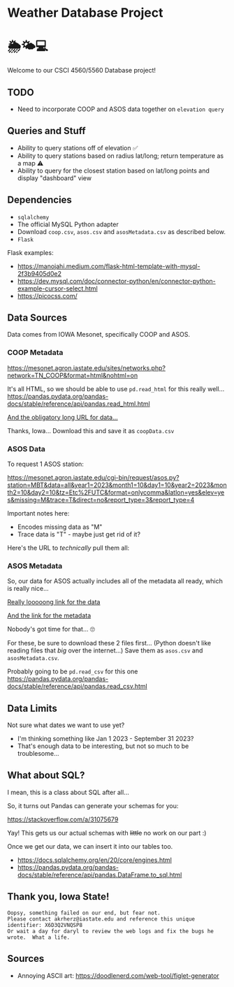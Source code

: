# Weather Database Project

# 🌦️🌤️💻

Welcome to our CSCI 4560/5560 Database project!

## TODO

- Need to incorporate COOP and ASOS data together on `elevation query`


## Queries and Stuff

- Ability to query stations off of elevation ✅
- Ability to query stations based on radius lat/long; return temperature as a map ⚠️
- Ability to query for the closest station based on lat/long points and display "dashboard" view


## Dependencies

* `sqlalchemy`
* The official MySQL Python adapter
* Download `coop.csv`, `asos.csv` and `asosMetadata.csv` as described below.
* `Flask`

Flask examples: 

* <https://manojahi.medium.com/flask-html-template-with-mysql-2f3b9405d0e2>
* <https://dev.mysql.com/doc/connector-python/en/connector-python-example-cursor-select.html>
* <https://picocss.com/>

## Data Sources

Data comes from IOWA Mesonet, specifically COOP and ASOS.

### COOP Metadata

<https://mesonet.agron.iastate.edu/sites/networks.php?network=TN_COOP&format=html&nohtml=on>

It's all HTML, so we should be able to use `pd.read_html` for this really well... <https://pandas.pydata.org/pandas-docs/stable/reference/api/pandas.read_html.html>

[And the obligatory long URL for data...](https://mesonet.agron.iastate.edu/request/coop/obs-dl.php?network=TN_COOP&station%5B%5D=SMVT1&station%5B%5D=ALMT1&station%5B%5D=ALLT1&station%5B%5D=ARMT1&station%5B%5D=AHNT1&station%5B%5D=BNCT1&station%5B%5D=BFDT1&station%5B%5D=BETT1&station%5B%5D=COAT1&station%5B%5D=BLVT1&station%5B%5D=BRTT1&station%5B%5D=BROT1&station%5B%5D=CRTT1&station%5B%5D=CENT1&station%5B%5D=CTET1&station%5B%5D=CHET1&station%5B%5D=CHFT1&station%5B%5D=CSTT1&station%5B%5D=LYCT1&station%5B%5D=CLKT1&station%5B%5D=CKV&station%5B%5D=CKRT1&station%5B%5D=CLVT1&station%5B%5D=CMBT1&station%5B%5D=COOT1&station%5B%5D=COVT1&station%5B%5D=CROT1&station%5B%5D=LWST1&station%5B%5D=DAHT1&station%5B%5D=BYDT1&station%5B%5D=DAYT1&station%5B%5D=DCTT1&station%5B%5D=DCKT1&station%5B%5D=DVRT1&station%5B%5D=DCRT1&station%5B%5D=DYBT1&station%5B%5D=ELZT1&station%5B%5D=ERWT1&station%5B%5D=NTFT1&station%5B%5D=JCKT1&station%5B%5D=CRST1&station%5B%5D=FBNT1&station%5B%5D=FCFT1&station%5B%5D=FAVT1&station%5B%5D=FYVT1&station%5B%5D=CELT1&station%5B%5D=FRAT1&station%5B%5D=GAIT1&station%5B%5D=GBOT1&station%5B%5D=GTNT1&station%5B%5D=GTLT1&station%5B%5D=MTLT1&station%5B%5D=STMT1&station%5B%5D=GVLT1&station%5B%5D=GRJT1&station%5B%5D=GEST1&station%5B%5D=HART1&station%5B%5D=HENT1&station%5B%5D=HOHT1&station%5B%5D=HTLT1&station%5B%5D=THWT1&station%5B%5D=BEMT1&station%5B%5D=JAMT1&station%5B%5D=JLTT1&station%5B%5D=JHNT1&station%5B%5D=KNGT1&station%5B%5D=KGST1&station%5B%5D=KINT1&station%5B%5D=KNXT1&station%5B%5D=MRX&station%5B%5D=LAFT1&station%5B%5D=LNCT1&station%5B%5D=LAWT1&station%5B%5D=LWNT1&station%5B%5D=LBNT1&station%5B%5D=LNNT1&station%5B%5D=LENT1&station%5B%5D=LEXT1&station%5B%5D=LNDT1&station%5B%5D=LBLT1&station%5B%5D=MNCT1&station%5B%5D=MAYT1&station%5B%5D=MCMT1&station%5B%5D=MEGT1&station%5B%5D=ZOOT1&station%5B%5D=MERT1&station%5B%5D=MILT1&station%5B%5D=MTET1&station%5B%5D=MTYT1&station%5B%5D=MGBT1&station%5B%5D=MRIT1&station%5B%5D=MOST1&station%5B%5D=MTCT1&station%5B%5D=MSLT1&station%5B%5D=BRGT1&station%5B%5D=MTPT1&station%5B%5D=MURT1&station%5B%5D=MSRT1&station%5B%5D=RBNT1&station%5B%5D=NEST1&station%5B%5D=NPTT1&station%5B%5D=OKRT1&station%5B%5D=NSHT1&station%5B%5D=OHIT1&station%5B%5D=HRTT1&station%5B%5D=ONET1&station%5B%5D=DCCT1&station%5B%5D=PART1&station%5B%5D=PRST1&station%5B%5D=PIKT1&station%5B%5D=PKET1&station%5B%5D=PRTT1&station%5B%5D=PULT1&station%5B%5D=LVNT1&station%5B%5D=RIPT1&station%5B%5D=RNMT1&station%5B%5D=RKIT1&station%5B%5D=RKWT1&station%5B%5D=RGRT1&station%5B%5D=KENT1&station%5B%5D=SVNT1&station%5B%5D=SELT1&station%5B%5D=BSAT1&station%5B%5D=SVRT1&station%5B%5D=TZET1&station%5B%5D=SWNT1&station%5B%5D=SHBT1&station%5B%5D=SMAT1&station%5B%5D=SMIT1&station%5B%5D=SRNT1&station%5B%5D=SODT1&station%5B%5D=SPAT1&station%5B%5D=SPET1&station%5B%5D=SPIT1&station%5B%5D=SPRT1&station%5B%5D=TELT1&station%5B%5D=TDUT1&station%5B%5D=TNRT1&station%5B%5D=THOT1&station%5B%5D=TNST1&station%5B%5D=TNET1&station%5B%5D=UNCT1&station%5B%5D=MART1&station%5B%5D=WPKT1&station%5B%5D=WART1&station%5B%5D=TULT1&station%5B%5D=DRET1&station%5B%5D=CVLT1&station%5B%5D=SHLT1&station%5B%5D=NORT1&station%5B%5D=HUNT1&station%5B%5D=WTRT1&station%5B%5D=WAVT1&station%5B%5D=WAYT1&station%5B%5D=WHST1&station%5B%5D=SEQT1&station%5B%5D=SAMT1&station%5B%5D=WCHT1&station%5B%5D=WEBT1&station%5B%5D=LKMT1&station%5B%5D=CAMT1&station%5B%5D=WOOT1&year1=2023&month1=1&day1=1&year2=2023&month2=10&day2=1&what=download&delim=comma)

Thanks, Iowa... Download this and save it as `coopData.csv`

### ASOS Data

To request 1 ASOS station:

<https://mesonet.agron.iastate.edu/cgi-bin/request/asos.py?station=MBT&data=all&year1=2023&month1=10&day1=10&year2=2023&month2=10&day2=10&tz=Etc%2FUTC&format=onlycomma&latlon=yes&elev=yes&missing=M&trace=T&direct=no&report_type=3&report_type=4>


Important notes here: 

- Encodes missing data as "M"
- Trace data is "T" - maybe just get rid of it?

Here's the URL to _technically_ pull them all:

### ASOS Metadata

So, our data for ASOS actually includes all of the metadata all ready, which is really nice...

[Really looooong link for the data](https://mesonet.agron.iastate.edu/cgi-bin/request/asos.py?station=0A9&station=1M5&station=2A0&station=2M2&station=8A3&station=BGF&station=BNA&station=CHA&station=CKV&station=CSV&station=DKX&station=DYR&station=FYE&station=FYM&station=GCY&station=GKT&station=GZS&station=HZD&station=JAU&station=JWN&station=LUG&station=M01&station=M02&station=M04&station=M08&station=M33&station=M54&station=M91&station=MBT&station=MEM&station=MKL&station=MMI&station=MNV&station=MOR&station=MQY&station=MRC&station=NQA&station=OQT&station=PHT&station=PVE&station=RKW&station=RNC&station=RZR&station=SCX&station=SNH&station=SRB&station=SYI&station=SZY&station=THA&station=TRI&station=TYS&station=UCY&station=XNX&data=all&year1=2023&month1=1&day1=1&year2=2023&month2=10&day2=1&tz=Etc%2FUTC&format=onlycomma&latlon=no&elev=no&missing=M&trace=T&direct=no&report_type=3&report_type=4)

[And the link for the metadata](https://mesonet.agron.iastate.edu/cgi-bin/request/asos.py?station=0A9&station=1M5&station=2A0&station=2M2&station=8A3&station=BGF&station=BNA&station=CHA&station=CKV&station=CSV&station=DKX&station=DYR&station=FYE&station=FYM&station=GCY&station=GKT&station=GZS&station=HZD&station=JAU&station=JWN&station=LUG&station=M01&station=M02&station=M04&station=M08&station=M33&station=M54&station=M91&station=MBT&station=MEM&station=MKL&station=MMI&station=MNV&station=MOR&station=MQY&station=MRC&station=NQA&station=OQT&station=PHT&station=PVE&station=RKW&station=RNC&station=RZR&station=SCX&station=SNH&station=SRB&station=SYI&station=SZY&station=THA&station=TRI&station=TYS&station=UCY&station=XNX&data=wxcodes&year1=2023&month1=1&day1=1&year2=2023&month2=1&day2=1&tz=Etc%2FUTC&format=onlycomma&latlon=yes&elev=yes&missing=M&trace=T&direct=no&report_type=3&report_type=4)

Nobody's got time for that... 🙄

For these, be sure to download these 2 files first... (Python doesn't like reading files that *big* over the internet...) Save them as `asos.csv` and `asosMetadata.csv`. 

Probably going to be `pd.read_csv` for this one <https://pandas.pydata.org/pandas-docs/stable/reference/api/pandas.read_csv.html>

## Data Limits

Not sure what dates we want to use yet? 

- I'm thinking something like Jan 1 2023 - September 31 2023?
- That's enough data to be interesting, but not so much to be troublesome...

## What about SQL?

I mean, this is a class about SQL after all...

So, it turns out Pandas can generate your schemas for you:

<https://stackoverflow.com/a/31075679>

Yay! This gets us our actual schemas with ~~little~~ no work on our part :)

Once we get our data, we can insert it into our tables too.

* <https://docs.sqlalchemy.org/en/20/core/engines.html>
* <https://pandas.pydata.org/pandas-docs/stable/reference/api/pandas.DataFrame.to_sql.html>

## Thank you, Iowa State!

```
Oopsy, something failed on our end, but fear not.
Please contact akrherz@iastate.edu and reference this unique identifier: X6D3Q2VNQSP8
Or wait a day for daryl to review the web logs and fix the bugs he wrote.  What a life.
```

## Sources

* Annoying ASCII art: <https://doodlenerd.com/web-tool/figlet-generator>

